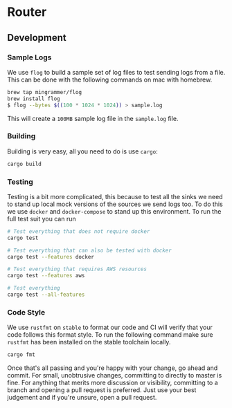 # Router

## Development

### Sample Logs

We use `flog` to build a sample set of log files to test sending logs from a file. This can
be done with the following commands on mac with homebrew.

``` bash
brew tap mingrammer/flog
brew install flog
$ flog --bytes $((100 * 1024 * 1024)) > sample.log
```

This will create a `100MB` sample log file in the `sample.log` file.

### Building

Building is very easy, all you need to do is use `cargo`:

``` bash
cargo build
```


### Testing

Testing is a bit more complicated, this because to test all the sinks we need to stand
up local mock versions of the sources we send logs too. To do this we use `docker` and 
`docker-compose` to stand up this environment. To run the full test suit you can run

```bash
# Test everything that does not require docker
cargo test

# Test everything that can also be tested with docker
cargo test --features docker

# Test everything that requires AWS resources
cargo test --features aws

# Test everything
cargo test --all-features
```

### Code Style

We use `rustfmt` on `stable` to format our code and CI will verify that your code follows
this format style. To run the following command make sure `rustfmt` has been installed on
the stable toolchain locally.

``` bash
cargo fmt
```

Once that's all passing and you're happy with your change, go ahead and commit.
For small, unobtrusive changes, committing to directly to master is fine. For
anything that merits more discussion or visibility, committing to a branch and
opening a pull request is preferred. Just use your best judgement and if you're
unsure, open a pull request.
